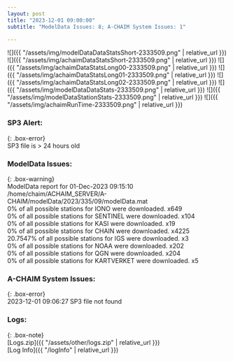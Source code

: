 ```yaml
---
layout: post
title: "2023-12-01 09:00:00"
subtitle: "ModelData Issues: 8; A-CHAIM System Issues: 1"

---
```


![]({{ "/assets/img/modelDataDataStatsShort-2333509.png" | relative_url }})
![]({{ "/assets/img/achaimDataStatsShort-2333509.png" | relative_url }})
![]({{ "/assets/img/achaimDataStatsLong00-2333509.png" | relative_url }})
![]({{ "/assets/img/achaimDataStatsLong01-2333509.png" | relative_url }})
![]({{ "/assets/img/achaimDataStatsLong02-2333509.png" | relative_url }})
![]({{ "/assets/img/modelDataDataStats-2333509.png" | relative_url }})
![]({{ "/assets/img/modelDataStationStats-2333509.png" | relative_url }})
![]({{ "/assets/img/achaimRunTime-2333509.png" | relative_url }})

### SP3 Alert:  
  
{: .box-error}  
SP3 file is > 24 hours old  

### ModelData Issues:  
  
{: .box-warning}  
 ModelData report for 01-Dec-2023 09:15:10   
 /home/chaim/ACHAIM_SERVER/A-CHAIM/modelData/2023/335/09/modelData.mat   
 0% of all possible stations for IONO were downloaded. x649   
 0% of all possible stations for SENTINEL were downloaded. x104   
 0% of all possible stations for KASI were downloaded. x19   
 0% of all possible stations for CHAIN were downloaded. x4225   
 20.7547% of all possible stations for IGS were downloaded. x3   
 0% of all possible stations for NOAA were downloaded. x202   
 0% of all possible stations for QGN were downloaded. x204   
 0% of all possible stations for KARTVERKET were downloaded. x5   
  
### A-CHAIM System Issues:  
  
{: .box-error}  
2023-12-01 09:06:27 SP3 file not found  

### Logs:  
  
{: .box-note}  
[Logs.zip]({{ "/assets/other/logs.zip" | relative_url }})  
[Log Info]({{ "/logInfo" | relative_url }})  
